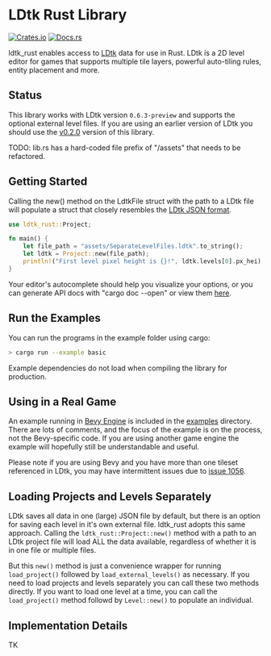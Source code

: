 
# LDtk Rust Library

[![Crates.io](https://img.shields.io/crates/v/ldtk_rust.svg)](https://crates.io/crates/ldtk_rust)
[![Docs.rs](https://docs.rs/ldtk_rust/badge.svg)](https://docs.rs/ldtk_rust)

ldtk_rust enables access to [LDtk](https://ldtk.io) data for use in Rust.
LDtk is a 2D level editor for games that supports multiple tile layers, powerful
auto-tiling rules, entity placement and more.

## Status

This library works with LDtk version `0.6.3-preview` and supports the optional external
level files. If you are using an earlier version of LDtk you should use the 
[v0.2.0](https://github.com/estivate/ldtk_rust/releases/tag/v0.2.0) version
of this library.

TODO: lib.rs has a hard-coded file prefix of "/assets" that needs to be refactored.

## Getting Started

Calling the new() method on the LdtkFile struct with the path to a LDtk file will
populate a struct that closely resembles the [LDtk JSON format](https://ldtk.io/json/).

```rust
use ldtk_rust::Project;

fn main() {
    let file_path = "assets/SeparateLevelFiles.ldtk".to_string();
    let ldtk = Project::new(file_path);
    println!("First level pixel height is {}!", ldtk.levels[0].px_hei);
}
```

Your editor's autocomplete should help you visualize your options, or you can generate
API docs with "cargo doc --open" or view them [here](https://docs.rs/ldtk_rust/).

## Run the Examples

You can run the programs in the example folder using cargo:

```bash
> cargo run --example basic
```

Example dependencies do not load when compiling the library for production.

## Using in a Real Game

An example running in [Bevy Engine](https://bevyengine.org/) is included in the [examples](examples/) directory.
There are lots of comments, and the focus of the example is on the process, not the Bevy-specific code. If you
are using another game engine the example will hopefully still be understandable and useful.

Please note if you are using Bevy and you have more than one tileset referenced in LDtk, you may have 
intermittent issues due to [issue 1056](https://github.com/bevyengine/bevy/issues/1056).

## Loading Projects and Levels Separately

LDtk saves all data in one (large) JSON file by default, but there is an option for saving each level in
it's own external file. ldtk_rust adopts this same approach. Calling the `ldtk_rust::Project::new()` method
with a path to an LDtk project file will load ALL the data available, regardless of whether it is in one
file or multiple files.

But this `new()` method is just a convenience wrapper for running `load_project()` followed
by `load_external_levels()` as necessary. If you need to load projects and levels separately you 
can call these two methods directly. If you want to load one level at a time, you can call 
the `load_project()` method followd by `Level::new()` to populate an individual. 


## Implementation Details

TK
